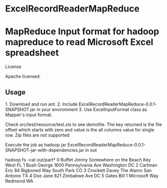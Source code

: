 ExcelRecordReaderMapReduce
==========================

<h1><b>MapReduce Input format for hadoop mapreduce to read Microsoft Excel spreadsheet</b></h1>
 
License
 
Apache licensed.
 
<h2><b>Usage</h2></b>
1. Download and run ant.
2. Include ExcelRecordReaderMapReduce-0.0.1-SNAPSHOT.jar in your environment
3. Use ExcelInputFormat class as Mapper's input format.
 
Check src/test/resource/test.xls to see demofile.
The key returned is the file offset which starts with zero and value is the all columns value for single row.
Zip files are not supported
 
Execute the job as
hadoop jar ExcelRecordReaderMapReduce-0.0.1-SNAPSHOT-jar-with-dependencies.jar in out
 
 
hadoop fs -cat out/part*
0       Buffet  Jimmy   Somewhere on the Beach  Key West        FL
1       Bush    George  1600 Pennsylvania Ave   Washington      DC
2       Cartman Eric    84 Bigboned Way South Park      CO
3       Crockett        Davey   The Alamo       San Antonio     TX
4       Doe     Jane    821 Zimbabwe Ave        DC
5       Gates   Bill    1 Microsoft Way Redmond WA
